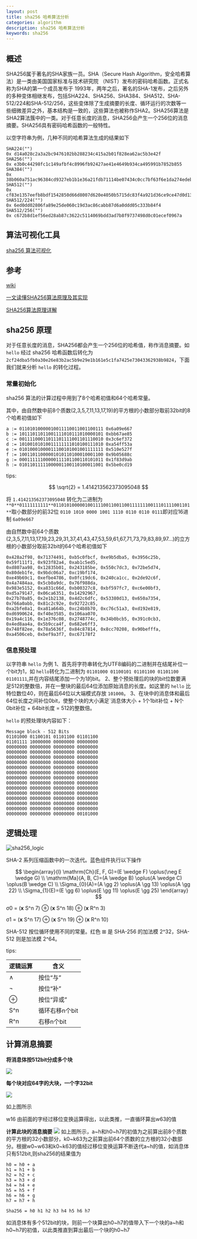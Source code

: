 ```yaml
---
layout: post
title: sha256 哈希算法分析
categories: algorithm
description: sha256 哈希算法分析
keywords: sha256
---
```


## 概述

SHA256属于著名的SHA家族⼀员。SHA（Secure Hash Algorithm，安全哈希算法）是⼀类由美国国家标准与技术研究院 （NIST）发布的密码哈希函数。正式名称为SHA的第⼀个成员发布于 1993年，两年之后，著名的SHA-1发布，之后另外的多种变体相继发布，包括SHA224、SHA256、SHA384、SHA512、SHA-512/224和SHA-512/256，这些变体除了生成摘要的长度、循环运行的次数等一些细微差异之外，基本结构是一致的，这些算法也被称作SHA2。SHA256算法是SHA2算法簇中的⼀类。对于任意长度的消息，SHA256会产⽣⼀个256位的消息摘要。SHA256具有密码哈希函数的⼀般特性。

以空字符串为例，几种不同的哈希算法生成的结果如下

```
SHA224("")
0x d14a028c2a3a2bc9476102bb288234c415a2b01f828ea62ac5b3e42f
SHA256("")
0x e3b0c44298fc1c149afbf4c8996fb92427ae41e4649b934ca495991b7852b855
SHA384("")
0x 38b060a751ac96384cd9327eb1b1e36a21fdb71114be07434c0cc7bf63f6e1da274edebfe76f65fbd51ad2f14898b95b
SHA512("")
0x cf83e1357eefb8bdf1542850d66d8007d620e4050b5715dc83f4a921d36ce9ce47d0d13c5d85f2b0ff8318d2877eec2f63b931bd47417a81a538327af927da3e
SHA512/224("")
0x 6ed0dd02806fa89e25de060c19d3ac86cabb87d6a0ddd05c333b84f4
SHA512/256("")
0x c672b8d1ef56ed28ab87c3622c5114069bdd3ad7b8f9737498d0c01ecef0967a
```

## 算法可视化工具

[sha256 算法可视化](https://sha256algorithm.com/)

## 参考

[wiki](https://en.wikipedia.org/wiki/SHA-2)

[一文读懂SHA256算法原理及其实现](https://zhuanlan.zhihu.com/p/94619052)

[SHA256算法原理详解](https://blog.csdn.net/u011583927/article/details/80905740)

## sha256 原理

对于任意长度的消息，SHA256都会产生一个256位的哈希值，称作消息摘要。如 `hello` 经过 sha256 哈希函数后转化为 `2cf24dba5fb0a30e26e83b2ac5b9e29e1b161e5c1fa7425e73043362938b9824`，下面我们就来分析 `hello` 的转化过程。

### 常量初始化

sha256 算法的计算过程中用到了8个哈希初值和64个哈希常量。

其中，由自然数中前8个质数(2,3,5,7,11,13,17,19)的平方根的小数部分取前32bit的8个哈希初值如下

```text
a := 01101010000010011110011001100111 0x6a09e667
b := 10111011011001111010111010000101 0xbb67ae85
c := 00111100011011101111001101110010 0x3c6ef372
d := 10100101010011111111010100111010 0xa54ff53a
e := 01010001000011100101001001111111 0x510e527f
f := 10011011000001010110100010001100 0x9b05688c
g := 00011111100000111101100110101011 0x1f83d9ab
h := 01011011111000001100110100011001 0x5be0cd19
```

tips:

$$
\sqrt{2} = 1.414213562373095048
$$

将 `1.414213562373095048` 转化为二进制为 `**0**01111111111**0110101000001001111001100110011111110011101111001101**`取小数部分的前32位 `0110 1010 0000 1001 1110 0110 0110 0111`即对应16进制 `6a09e667`

由自然数中前64个质数(2,3,5,7,11,13,17,19,23,29,31,37,41,43,47,53,59,61,67,71,73,79,83,89,97…)的立方根的小数部分取前32bit的64个哈希初值如下

```text
0x428a2f98, 0x71374491, 0xb5c0fbcf, 0xe9b5dba5, 0x3956c25b, 0x59f111f1, 0x923f82a4, 0xab1c5ed5,
0xd807aa98, 0x12835b01, 0x243185be, 0x550c7dc3, 0x72be5d74, 0x80deb1fe, 0x9bdc06a7, 0xc19bf174,
0xe49b69c1, 0xefbe4786, 0x0fc19dc6, 0x240ca1cc, 0x2de92c6f, 0x4a7484aa, 0x5cb0a9dc, 0x76f988da,
0x983e5152, 0xa831c66d, 0xb00327c8, 0xbf597fc7, 0xc6e00bf3, 0xd5a79147, 0x06ca6351, 0x14292967,
0x27b70a85, 0x2e1b2138, 0x4d2c6dfc, 0x53380d13, 0x650a7354, 0x766a0abb, 0x81c2c92e, 0x92722c85,
0xa2bfe8a1, 0xa81a664b, 0xc24b8b70, 0xc76c51a3, 0xd192e819, 0xd6990624, 0xf40e3585, 0x106aa070,
0x19a4c116, 0x1e376c08, 0x2748774c, 0x34b0bcb5, 0x391c0cb3, 0x4ed8aa4a, 0x5b9cca4f, 0x682e6ff3,
0x748f82ee, 0x78a5636f, 0x84c87814, 0x8cc70208, 0x90befffa, 0xa4506ceb, 0xbef9a3f7, 0xc67178f2
```

### 信息预处理

以字符串 `hello` 为例
1、首先将字符串转化为UTF8编码的二进制并在结尾补位一个bit为1，如 `hello`转化为二进制为 `01101000 01100101 01101100 01101100 01101111`,并在内容结尾添加一个为1的bit。
2、整个预处理后的块的bit位数要满足512的整数倍，并在一整块的最后64位添加原始消息的长度。如这里的 `hello` 比特位数位40，则在最后64位以大端模式存放 `101000`。
3、在块中的消息体和最后64位长度之间补位0bit，使整个块的大小满足`消息体大小 + 1个1bit补位 + N个0bit补位 + 64bit长度 = 512的整数倍。

`hello` 的预处理块内容如下：

```text
Message block - 512 Bits
01101000 01100101 01101100 01101100
01101111 10000000 00000000 00000000
00000000 00000000 00000000 00000000
00000000 00000000 00000000 00000000
00000000 00000000 00000000 00000000
00000000 00000000 00000000 00000000
00000000 00000000 00000000 00000000
00000000 00000000 00000000 00000000
00000000 00000000 00000000 00000000
00000000 00000000 00000000 00000000
00000000 00000000 00000000 00000000
00000000 00000000 00000000 00000000
00000000 00000000 00000000 00000000
00000000 00000000 00000000 00000000
00000000 00000000 00000000 00000000
00000000 00000000 00000000 00101000
```

## 逻辑处理

![sha256_logic](..\images\posts\math_knowledge\sha256_logic.svg.png "sha256_logic")

SHA-2 系列压缩函数中的一次迭代。蓝色组件执行以下操作

$$
\begin{array}{l}
\mathrm{Ch}(E, F, G)=(E \wedge F) \oplus(\neg E \wedge G) \\
\mathrm{Ma}(A, B, C)=(A \wedge B) \oplus(A \wedge C) \oplus(B \wedge C) \\
\Sigma_{0}(A)=(A \gg 2) \oplus(A \gg 13) \oplus(A \gg 22) \\
\Sigma_{1}(E)=(E \gg 6) \oplus(E \gg 11) \oplus(E \gg 25)
\end{array}
$$

σ0 = (**x** S^n 7) ⊕
(**x** S^n 18) ⊕
(**x** R^n 3)

σ1 = (**x** S^n 17) ⊕
(**x** S^n 19) ⊕
(**x** R^n 10)

SHA-512 按位循环使用不同的常量。红色 ⊞ 是 SHA-256 的加法模 2^32，SHA-512 则是加法模 2^64。

tips:

| 逻辑运算 | 含义           |
| -------- | -------------- |
| ∧       | 按位“与”     |
| ¬       | 按位“补”     |
| ⊕       | 按位“异或”   |
| S^n      | 循环右移n个bit |
| R^n      | 右移n个bit     |

## 计算消息摘要

**将消息体按512bit分成多个块**

![](..\images\posts\sha2\sha256-1.png )

**每个块对应64字的大块，一个字32bit**

![](..\images\posts\sha2\sha256-2.jpg )

如上图所示

w16 由前面的字经过移位变换运算得出，以此类推，一直循环算出w63的值

**计算此块的消息摘要**
![](..\images\posts\sha2\sha256-3.jpg )
如上图所示，a~h和h0~h7的初值为之前算出前8个质数的平方根的32小数部分，k0~k63为之前算出前64个质数的立方根的32小数部分。根据w0~w63和k0~k63的值经过移位变换运算不断迭代a~h的值，如消息体只有512bit,则sha256的结果值为

```text
h0 = h0 + a
h1 = h1 + b
h2 = h2 + c
h3 = h3 + d
h4 = h4 + e
h5 = h5 + f
h6 = h6 + g
h7 = h7 + h

Sha256 = h0 h1 h2 h3 h4 h5 h6 h7
```

如消息体有多个512bit的块，则前一个块算出h0~h7的值带入下一个块的a~h和h0~h7的初值，以此类推直到算出最后一个块的h0~h7
